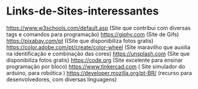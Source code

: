 # Links-de-Sites-interessantes
https://www.w3schools.com/default.asp (Site que contribui com diversas tags e comandos para programação)
https://giphy.com (Site de Gifs)
https://pixabay.com/pt ((Site que disponibiliza fotos gratis)
https://color.adobe.com/pt/create/color-wheel (Site maravilho que auxilia na identificação e combinação das cores)
https://unsplash.com (Site que disponibiliza fotos gratis)
https://code.org (Site excelente para ensinar programação por bloco)
https://www.tinkercad.com ( Site simulador do arduino, para robótica )
https://developer.mozilla.org/pt-BR/ (recurso para desenvolvedores, com diversas linguagens)
